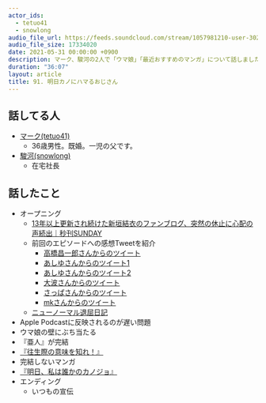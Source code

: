 ```yaml
---
actor_ids:
  - tetuo41
  - snowlong
audio_file_url: https://feeds.soundcloud.com/stream/1057981210-user-302747142-yarukinai-91-2021-05-31.mp3
audio_file_size: 17334020
date: 2021-05-31 00:00:00 +0900
description: マーク、駿河の2人で「ウマ娘」「最近おすすめのマンガ」について話しました。
duration: "36:07"
layout: article
title: 91. 明日カノにハマるおじさん
---
```


## 話してる人
- [マーク(tetuo41)](https://twitter.com/tetuo41)
  - 36歳男性。既婚。一児の父です。
- [駿河(snowlong)](https://twitter.com/_snowlong)
  - 在宅社長

## 話したこと
- オープニング
  - [13年以上更新され続けた新垣結衣のファンブログ、突然の休止に心配の声続出｜秒刊SUNDAY](https://yukawanet.com/archives/blog20210520.html)
  - 前回のエピソードへの感想Tweetを紹介
    - [高橋昌一郎さんからのツイート](https://twitter.com/goodengineer7/status/1396627889106219008)
    - [あしゆさんからのツイート1](https://twitter.com/ashiyutech/status/1396682843732938753)
    - [あしゆさんからのツイート2](https://twitter.com/ashiyutech/status/1396801542552915970)
    - [大波さんからのツイート](https://twitter.com/z_ohnami/status/1396819435604746245)
    - [さっぱさんからのツイート](https://twitter.com/Ogsppa/status/1397041613767987200)
    - [mkさんからのツイート](https://twitter.com/mktakuya/status/1397064359675760641)
  - [ニューノーマル退屈日記](https://podcasts.apple.com/jp/podcast/%E3%83%8B%E3%83%A5%E3%83%BC%E3%83%8E%E3%83%BC%E3%83%9E%E3%83%AB%E9%80%80%E5%B1%88%E6%97%A5%E8%A8%98/id1550400768)
- Apple Podcastに反映されるのが遅い問題
- ウマ娘の壁にぶち当たる
- 『亜人』が完結
- [『往生際の意味を知れ！』](https://www.shogakukan.co.jp/books/09860634)
- 完結しないマンガ
- [『明日、私は誰かのカノジョ』](https://cycomi.com/fw/cycomibrowser/chapter/title/118)
- エンディング
  - いつもの宣伝
